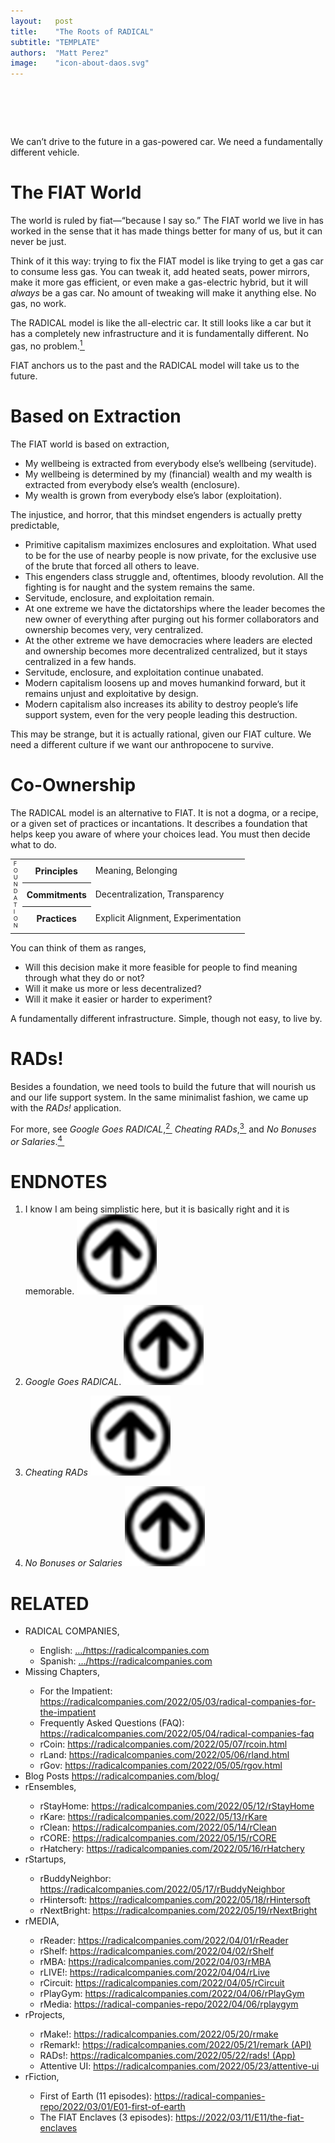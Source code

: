 ```yaml
---
layout:   post
title:    "The Roots of RADICAL"
subtitle: "TEMPLATE"
authors:  "Matt Perez"
image:    "icon-about-daos.svg"
---
```


<div style="display:none;">
 <p>We can’t drive to the future in a gas-powered car. We need a fundamentally different vehicle.</p>
</div>

<h1>&nbsp;</h1>
 <p>We can’t drive to the future in a gas-powered car. We need a fundamentally different vehicle.</p>

<h1>The <span class="_paradigm">FIAT</span> World</h1>
 <p>The world is ruled by fiat—&ldquo;because I say so.&rdquo; The <span class="_paradigm">FIAT</span> world we live in has worked in the sense that it has made things better for many of us, but it can never be just.</p>
 <p>Think of it this way: trying to fix the <span class="_paradigm">FIAT</span> model is like trying to get a gas car to consume less gas. You can tweak it, add heated seats, power mirrors, make it more gas efficient, or even make a gas-electric hybrid, but it will <em>always</em> be a gas car. No amount of tweaking will make it anything else. No gas, no work. </p>
 <p>The <span class="_paradigm">RADICAL</span> model is like the all-electric car. It still looks like a car but it has a completely new infrastructure and it is fundamentally different. No gas, no problem.<a href="#en01"><sup id="bm01">1&nbsp;</sup></a></p>
 <p><span class="_paradigm">FIAT</span> anchors us to the past and the <span class="_paradigm">RADICAL</span> model will take us to the future.</p>

<h1>Based on Extraction</h1>
 <p>The <span class="_paradigm">FIAT</span> world is based on extraction,</p>
 <ul>
  <li>My wellbeing is extracted from everybody else&rsquo;s wellbeing (servitude).</li>
  <li>My wellbeing is determined by my (financial) wealth and my wealth is extracted from everybody else’s wealth (enclosure).</li>
  <li>My wealth is grown from everybody else&rsquo;s labor (exploitation).</li>
 </ul>
 <p>The injustice, and horror, that this mindset engenders is actually pretty predictable,</p>
 <ul>
  <li>Primitive capitalism maximizes enclosures and exploitation. What used to be for the use of nearby people is now private, for the exclusive use of the brute that forced all others to leave.</li>
  <li>This engenders class struggle and, oftentimes, bloody revolution. All the fighting is for naught and the system remains the same.</li>
  <li>Servitude, enclosure, and exploitation remain.</li>
  <li>At one extreme we have the dictatorships where the leader becomes the new owner of everything after purging out his former collaborators and ownership becomes very, very centralized.</li>
  <li>At the other extreme we have democracies where leaders are elected and ownership becomes more decentralized centralized, but it stays centralized in a few hands.</li>
  <li>Servitude, enclosure, and exploitation continue unabated.</li>
  <li>Modern capitalism loosens up and moves humankind forward, but it remains unjust and exploitative by design.</li>
  <li>Modern capitalism also increases its ability to destroy people&rsquo;s life support system, even for the very people leading this destruction.</li>
 </ul>
 <p>This may be strange, but it is actually rational, given our <span class="_paradigm">FIAT</span> culture. We need a different culture if we want our anthropocene to survive.</p>

<h1>Co-Ownership</h1>
 <p>The <span class="_paradigm">RADICAL</span> model is an alternative to <span class="_paradigm">FIAT</span>. It is not a dogma, or a recipe, or a given set of practices or incantations. It describes a foundation that helps keep you aware of where your choices lead. You must then decide what to do.</p>
 <table class="_center">
  <tr>
   <td rowspan="3" style="width:1em; font-size:7pt; ">F O U N D A T I O N</td>
   <th>Principles</th>
   <td>Meaning, Belonging</td>
  </tr>
  <tr>
   <th>Commitments</th>
   <td>Decentralization, Transparency</td>
  </tr>
  <tr>
   <th>Practices</th>
   <td>Explicit Alignment, Experimentation</td>
  </tr>
  <tr>
   <td class="_spacer"></td>
  </tr>
 </table>
 <p>You can think of them as ranges,</p>
 <ul>
  <li>Will this decision make it more feasible for people to find meaning through what they do or not?</li>
  <li>Will it make us more or less decentralized?</li>
  <li>Will it make it easier or harder to experiment?</li>
 </ul>
 <p>A fundamentally different infrastructure. Simple, though not easy, to live by.</p>

<h1>RADs!</h1>
 <p>Besides a foundation, we need tools to build the future that will nourish us and our life support system. In the same minimalist fashion, we came up with the <em>RADs!</em> application.</p>
 <p>For more, see <em>Google Goes <span class="_paradigm">RADICAL</span></em>,<a href="#en02"><sup id="bm02">2&nbsp;</sup></a> <em>Cheating <span class="_paradigm">RAD</span>s</em>,<a href="#en03"><sup id="bm03">3&nbsp;</sup></a> and <em>No Bonuses or Salaries</em>.<a href="#en04"><sup id="bm04">4&nbsp;</sup></a></p>

<h1 class="_section">ENDNOTES</h1>
 <ol>
  <li id="en01">
   <p class="_list-item">
    I know I am being simplistic here, but it is basically right and it is memorable.
    <a class="_uparrow" href="#bm01"><img src="/assets/img/arrow-up-icon.png"></a>
   </p>
  </li>
  <li id="en02">
   <p class="_list-item">
    <em>Google Goes <span class="_paradigm">RADICAL</span></em>.
    <https://radicalcompanies.com/2022/10/24/google-goes-radical.html>
    <a class="_uparrow" href="#bm02"><img src="/assets/img/arrow-up-icon.png"></a>
   </p>
  </li>
  <li id="en03">
   <p class="_list-item">
    <em>Cheating <span class="_paradigm">RAD</span>s</em>
    <https://radicalcompanies.com/2022/10/19/your-cheatin-rads.html>
    <a class="_uparrow" href="#bm03"><img src="/assets/img/arrow-up-icon.png"></a>
   </p>
  </li>
  <li id="en04">
   <p class="_list-item">
    <em>No Bonuses or Salaries</em>
    <https://radicalcompanies.com/2022/10/15/no-bonuses-or-salaries.html>
    <a class="_uparrow" href="#bm04"><img src="/assets/img/arrow-up-icon.png"></a>
   </p>
  </li>
 </ol>

<h1 class="_section">RELATED</h1>
 <ul>
  <li>RADICAL COMPANIES,</li>
   <ul>
    <li><a>English</a>: <a href="https://radicalcompanies.com" target="_blank">&hellip;/https://radicalcompanies.com</a></li>
    <li><a>Spanish</a>: <a href="https://radicalcompanies.com" target="_blank">&hellip;/https://radicalcompanies.com</a></li>
   </ul>
  <li>Missing Chapters,</li>
   <ul>
    <li>For the Impatient: <a href="https://radicalcompanies.com/2022/05/03/radical-companies-for-the-impatient" target="_blank">https://radicalcompanies.com/2022/05/03/radical-companies-for-the-impatient</a></li>
    <li>Frequently Asked Questions (FAQ): <a href="https://radicalcompanies.com/2022/05/04/radical-companies-faq" target="_blank">https://radicalcompanies.com/2022/05/04/radical-companies-faq</a></li>
    <li>rCoin: <a href="https://radicalcompanies.com/2022/05/07/rcoin.html" target="_blank">https://radicalcompanies.com/2022/05/07/rcoin.html</a></li>
    <li>rLand: <a href="https://radicalcompanies.com/2022/05/06/rland.html" target="_blank">https://radicalcompanies.com/2022/05/06/rland.html</a></li>
    <li>rGov: <a href="https://radicalcompanies.com/2022/05/05/rgov.html" target="_blank">https://radicalcompanies.com/2022/05/05/rgov.html</a></li>
   </ul>
   <li>Blog Posts <a href="https://radicalcompanies.com/blog/" target="_blank">https://radicalcompanies.com/blog/</a></li>
   <li>rEnsembles,</li>
    <ul>
     <li> rStayHome: <a href="https://radicalcompanies.com/2022/05/12/rStayHome" target="_blank">https://radicalcompanies.com/2022/05/12/rStayHome</a></li>
     <li>     rKare: <a href="https://radicalcompanies.com/2022/05/13/rKare" target="_blank">https://radicalcompanies.com/2022/05/13/rKare</a></li>
     <li>    rClean: <a href="https://radicalcompanies.com/2022/05/14/rClean" target="_blank">https://radicalcompanies.com/2022/05/14/rClean</a></li>
     <li>     rCORE: <a href="https://radicalcompanies.com/2022/05/15/rCORE" target="_blank">https://radicalcompanies.com/2022/05/15/rCORE</a></li>
     <li>rHatchery: <a href="https://radicalcompanies.com/2022/05/16/rHatchery" target="_blank">https://radicalcompanies.com/2022/05/16/rHatchery</a></li>
    </ul>
   <li>rStartups,</li>
    <ul>
     <li>rBuddyNeighbor: <a href="https://radicalcompanies.com/2022/05/17/rBuddyNeighbor" target="_blank">https://radicalcompanies.com/2022/05/17/rBuddyNeighbor</a></li>
     <li>   rHintersoft: <a href="https://radicalcompanies.com/2022/05/18/rHintersoft" target="_blank">https://radicalcompanies.com/2022/05/18/rHintersoft</a></li> 
     <li>   rNextBright: <a href="https://radicalcompanies.com/2022/05/19/rNextBright" target="_blank">https://radicalcompanies.com/2022/05/19/rNextBright</a></li>
    </ul>
   <li>rMEDIA,</li>
    <ul>
     <li> rReader: <a href="https://radicalcompanies.com/2022/04/01/rReader" target="_blank">https://radicalcompanies.com/2022/04/01/rReader</a></li>
     <li>  rShelf: <a href="https://radicalcompanies.com/2022/04/02/rShelf" target="_blank">https://radicalcompanies.com/2022/04/02/rShelf</a></li>
     <li>    rMBA: <a href="https://radicalcompanies.com/2022/04/03/rMBA" target="_blank">https://radicalcompanies.com/2022/04/03/rMBA</a></li>
     <li>  rLIVE!: <a href="https://radicalcompanies.com/2022/04/04/rLive" target="_blank">https://radicalcompanies.com/2022/04/04/rLive</a></li>
     <li>rCircuit: <a href="https://radicalcompanies.com/2022/04/05/rCircuit" target="_blank">https://radicalcompanies.com/2022/04/05/rCircuit</a></li>
     <li>rPlayGym: <a href="https://radicalcompanies.com/2022/04/06/rPlayGym" target="_blank">https://radicalcompanies.com/2022/04/06/rPlayGym</a></li>
     <li>  rMedia: <a href="https://radical-companies-repo/2022/04/06/rplaygym" target="_blank">https://radical-companies-repo/2022/04/06/rplaygym</a></li>
    </ul>
   <li>rProjects,</li>
    <ul>
     <li>      rMake!: <a href="https://radicalcompanies.com/2022/05/20/rmake" target="_blank">https://radicalcompanies.com/2022/05/20/rmake</a></li>
     <li>    rRemark!: <a href="https://radicalcompanies.com/2022/05/21/remark" target="_blank">https://radicalcompanies.com/2022/05/21/remark (API)</a></li>
     <li>       RADs!: <a href="https://radicalcompanies.com/2022/05/22/rads!" target="_blank">https://radicalcompanies.com/2022/05/22/rads! (App)</a></li>
     <li>Attentive UI: <a href="https://radicalcompanies.com/2022/05/23/attentive-ui" target="_blank">https://radicalcompanies.com/2022/05/23/attentive-ui</a></li>
    </ul>
   <li>rFiction,</li>
    <ul>
     <li>  First of Earth (11 episodes): <a href="https://radical-companies-repo/2022/03/01/E01-first-of-earth" target="_blank">https://radical-companies-repo/2022/03/01/E01-first-of-earth</a></li>
     <li>The FIAT Enclaves (3 episodes): <a href="https://2022/03/11/E11/the-fiat-enclaves" target="_blank">https://2022/03/11/E11/the-fiat-enclaves</a></li>
    </ul>
